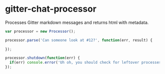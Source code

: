 gitter-chat-processor
=====================

Processes Gitter markdown messages and returns html with metadata.

```javascript
var processor = new Processor();

processor.parse('Can someone look at #12?', function(err, result) {
  
});

processor.shutdown(function(err) {
  if(err) console.error('Uh oh, you should check for leftover processes', err);
});

```
